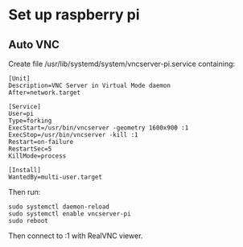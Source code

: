 # Set up raspberry pi

## Auto VNC
Create file /usr/lib/systemd/system/vncserver-pi.service containing:
```
[Unit]
Description=VNC Server in Virtual Mode daemon
After=network.target

[Service]
User=pi
Type=forking
ExecStart=/usr/bin/vncserver -geometry 1600x900 :1
ExecStop=/usr/bin/vncserver -kill :1
Restart=on-failure
RestartSec=5
KillMode=process

[Install]
WantedBy=multi-user.target
```

Then run:
```
sudo systemctl daemon-reload
sudo systemctl enable vncserver-pi
sudo reboot
```
Then connect to <hostname>:1 with RealVNC viewer.
